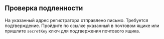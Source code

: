 ## Проверка подленности
На указанный адрес регистратора отправлено письмо. Требуется подтверждение.
Пройдите по ссылке указанный в почтовом ящике или пришлите `secretKey` ключ для подтвержения почтового ящика.
